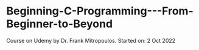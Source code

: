 # Beginning-C-Programming---From-Beginner-to-Beyond

Course on Udemy by Dr. Frank Mitropoulos.
Started on: 2 Oct 2022

